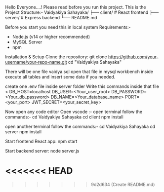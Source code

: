 Hello Everyone....! Please read before you run this project.
This is the Project Structure:- 
Vaidyakiya Sahayaka/
├── client/    # React frontend
├── server/    # Express backend
└── README.md

Before you start you need this in local system
Requirements:-
-  Node.js (v14 or higher recommended)
-  MySQL Server
-  npm

Installation & Setup
Clone the repository:
git clone https://github.com/your-username/your-repo-name.git
cd "Vaidyakiya Sahayaka"

There will be one file vaidya.sql
open that file in mysql workbench inside execute all tables and insert some data if you needed.

create one .env file inside server folder
Write this commands inside that file
<
DB_HOST=localhost
DB_USER=<Your_user_root>
DB_PASSWORD=<Your_db_password>
DB_NAME=<Your_database_name>
PORT=<your_port>
JWT_SECRET=<your_secret_key>
>

Now open any code editor 
Open vscode :-
open terminal follow the commands:-
cd Vaidyakiya Sahayaka
cd client
npm install

open another terminal follow the commands:-
cd Vaidyakiya Sahayaka
cd server
npm install

Start frontend React app:
npm start

Start backend server:
node server.js



<<<<<<< HEAD
=======

>>>>>>> 9d2d634 (Create README.md)
